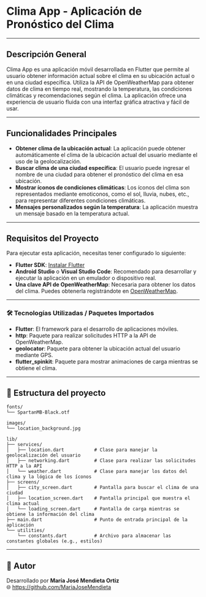 # Clima App - Aplicación de Pronóstico del Clima

---

## Descripción General

Clima App es una aplicación móvil desarrollada en Flutter que permite al usuario obtener información actual sobre el clima en su ubicación actual o en una ciudad específica. Utiliza la API de OpenWeatherMap para obtener datos de clima en tiempo real, mostrando la temperatura, las condiciones climáticas y recomendaciones según el clima. La aplicación ofrece una experiencia de usuario fluida con una interfaz gráfica atractiva y fácil de usar.

---

## Funcionalidades Principales

- **Obtener clima de la ubicación actual**: La aplicación puede obtener automáticamente el clima de la ubicación actual del usuario mediante el uso de la geolocalización.
- **Buscar clima de una ciudad específica**: El usuario puede ingresar el nombre de una ciudad para obtener el pronóstico del clima en esa ubicación.
- **Mostrar íconos de condiciones climáticas**: Los íconos del clima son representados mediante emoticonos, como el sol, lluvia, nubes, etc., para representar diferentes condiciones climáticas.
- **Mensajes personalizados según la temperatura**: La aplicación muestra un mensaje basado en la temperatura actual.

---

## Requisitos del Proyecto

Para ejecutar esta aplicación, necesitas tener configurado lo siguiente:

- **Flutter SDK**: [Instalar Flutter](https://flutter.dev/docs/get-started/install)
- **Android Studio** o **Visual Studio Code**: Recomendado para desarrollar y ejecutar la aplicación en un emulador o dispositivo real.
- **Una clave API de OpenWeatherMap**: Necesaria para obtener los datos del clima. Puedes obtenerla registrándote en [OpenWeatherMap](https://openweathermap.org/api).

---

### 🛠️ Tecnologías Utilizadas / Paquetes Importados
- **Flutter**: El framework para el desarrollo de aplicaciones móviles.
- **http**: Paquete para realizar solicitudes HTTP a la API de OpenWeatherMap.
- **geolocator**: Paquete para obtener la ubicación actual del usuario mediante GPS.
- **flutter_spinkit**: Paquete para mostrar animaciones de carga mientras se obtiene el clima.

---

## 📁 Estructura del proyecto
```
fonts/
└── SpartanMB-Black.otf

images/ 
└── location_background.jpg

lib/
├── services/
│   ├── location.dart           # Clase para manejar la geolocalización del usuario
│   ├── networking.dart         # Clase para realizar las solicitudes HTTP a la API
│   └── weather.dart            # Clase para manejar los datos del clima y la lógica de los íconos
├── screens/
│   ├── city_screen.dart        # Pantalla para buscar el clima de una ciudad
│   ├── location_screen.dart    # Pantalla principal que muestra el clima actual
│   └── loading_screen.dart     # Pantalla de carga mientras se obtiene la información del clima
├── main.dart                   # Punto de entrada principal de la aplicación
└── utilities/
    └── constants.dart          # Archivo para almacenar las constantes globales (e.g., estilos)
```
---

## 👤 Autor

Desarrollado por **María José Mendieta Ortiz**   
🌐 https://github.com/MariaJoseMendieta
